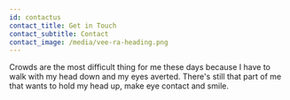 ```yaml
---
id: contactus
contact_title: Get in Touch
contact_subtitle: Contact
contact_image: /media/vee-ra-heading.png
---
```

Crowds are the most difficult thing for me these days because I have to walk with my head down and my eyes averted. There's still that part of me that wants to hold my head up, make eye contact and smile.
